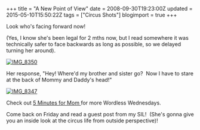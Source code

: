 +++
title = "A New Point of View"
date = 2008-09-30T19:23:00Z
updated = 2015-05-10T15:50:22Z
tags = ["Circus Shots"]
blogimport = true 
+++

Look who's facing forward now!  

(Yes, I know she's been legal for 2 mths now, but I read somewhere it was technically safer to face backwards as long as possible, so we delayed turning her around).  

[![IMG_8350](https://latc.s3.amazonaws.com/wp-content/uploads/2008/09/img-8350-thumb.jpg)](https://latc.s3.amazonaws.com/wp-content/uploads/2008/09/img-8350.jpg)  

Her response, "Hey! Where'd my brother and sister go?  Now I have to stare at the back of Mommy and Daddy's head!"  

[![IMG_8347](https://latc.s3.amazonaws.com/wp-content/uploads/2008/09/img-8347-thumb.jpg)](https://latc.s3.amazonaws.com/wp-content/uploads/2008/09/img-8347.jpg)  


Check out 
[
5 Minutes for Mom
](http://www.5minutesformom.com)
 for more Wordless Wednesdays.
  

Come back on Friday and read a guest post from my SIL!  (She's gonna give you an inside look at the circus life from outside perspective)!
